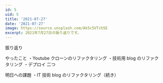 ```yaml
---
id: 5
uid: 5
title: '2021-07-27'
date: '2021-07-27'
image: https://source.unsplash.com/Ak5c5VTch5E
excerpt: 2021年7月27日の振り返りです。
---
```


振り返り

やったこと
・Youtube クローンのリファクタリング
・技術用 blog のリファクタリング
・デプロイ 二つ

明日への課題
・IT 技術 blog のリファクタリング（続き）
